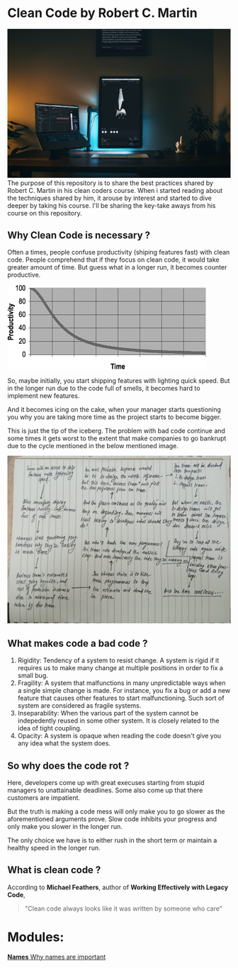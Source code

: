 # Clean Code by Robert C. Martin

![clean-code cover image](/assets/clean-coders.jpg)
The purpose of this repository is to share the best practices shared by Robert C. Martin in his clean coders course. When i started reading about the techniques shared by him, it arouse by interest and started to dive deeper by taking his course. I'll be sharing the key-take aways from his course on this repository.

## Why Clean Code is necessary ?
 
Often a times, people confuse productivity (shiping features fast) with clean code. People comprehend that if they focus on clean code, it would take greater amount of time. But guess what in a longer run, it becomes counter productive.

![Productivity vs Time image](/assets/ProductivityVsTime.jpg)


So, maybe initially, you start shipping features with lighting quick speed. But in the longer run due to the code full of smells, it becomes hard to implement new features. 
 
And it becomes icing on the cake, when your manager starts questioning you why you are taking more time as the project starts to become bigger.

This is just the tip of the iceberg. The problem with bad code continue and some times it gets worst to the extent that make companies to go bankrupt due to the cycle mentioned in the below mentioned image.


 ![Problem-with-rotten-code image](/assets/problem-with-rotten-code.jpeg)
## What makes code a bad code ?

1. Rigidity: Tendency of a system to resist change. A system is rigid if it requires us to make many change at multiple positions in order to fix a small bug. 
2. Fragility: A system that malfunctions in many unpredictable ways when a single simple change is made. For instance, you fix a bug or add a new feature that causes other features to start malfunctioning. Such sort of system are considered as fragile systems. 
3. Inseparability: When the various part of the system cannot be indepedently reused in some other system. It is closely related to the idea of tight coupling. 
4. Opacity: A system is opaque when reading the code doesn't give you any idea what the system does.
   
## So why does the code rot ?

Here, developers come up with great execuses starting from stupid managers to unattainable deadlines. Some also come up that there customers are impatient. 
 
But the truth is making a code mess will only make you to go slower as the aforementioned arguments prove. Slow code inhibits your progress and only make you slower in the longer run. 

The only choice we have is to either rush in the short term or maintain a healthy speed in the longer run.


## What is clean code ?

According to **Michael Feathers**, author of **Working Effectively with Legacy Code**, 

> "Clean code always looks like it was written by someone who care"
 


# Modules:

[**Names** Why names are important](modules/Names.md)

